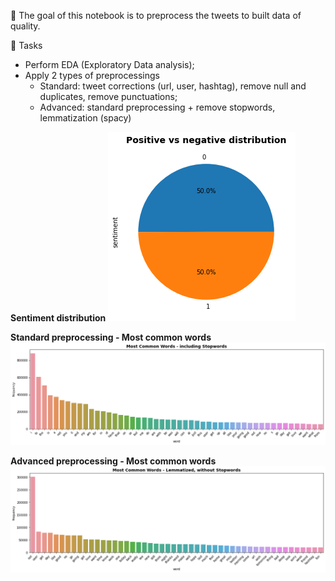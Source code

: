 :dart: The goal of this notebook is to preprocess the tweets to built data of quality.

:scroll: Tasks
- Perform EDA (Exploratory Data analysis);
- Apply 2 types of preprocessings
    - Standard: tweet corrections (url, user, hashtag), remove null and duplicates, remove punctuations;
    - Advanced: standard preprocessing + remove stopwords, lemmatization (spacy)

**Sentiment distribution**
<img src='/pictures\sentiment_distribution.png'>

**Standard preprocessing - Most common words**
<img src='/pictures\most_common_words_w_standard_preprocessing.png'>

**Advanced preprocessing - Most common words**
<img src='/pictures\most_common_words_w_advanced_preprocessing.png'>
